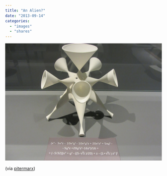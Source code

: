```yaml
---
title: "An Alien?"
date: "2013-09-14"
categories: 
  - "images"
  - "shares"
---
```


![](images/tumblr_msuv5bzvZD1qz4vrlo1_1280.jpg)

(via [pitermarx](http://www.flickr.com/photos/pitermarx/9709901580/))
